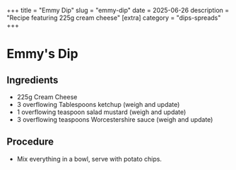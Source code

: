 ﻿+++
title = "Emmy Dip"
slug = "emmy-dip"
date = 2025-06-26
description = "Recipe featuring 225g cream cheese"
[extra]
  category = "dips-spreads"
+++

# Emmy's Dip

## Ingredients
* 225g Cream Cheese
* 3 overflowing Tablespoons ketchup (weigh and update)
* 1 overflowing teaspoon salad mustard (weigh and update)
* 3 overflowing teaspoons Worcestershire sauce (weigh and update)

## Procedure
* Mix everything in a bowl, serve with potato chips.